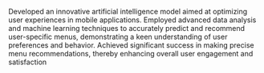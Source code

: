 Developed an innovative artificial intelligence model aimed at optimizing user experiences in mobile applications.
Employed advanced data analysis and machine learning techniques to accurately predict and recommend user-specific menus, demonstrating a keen understanding of user preferences and behavior.
Achieved significant success in making precise menu recommendations, thereby enhancing overall user engagement and satisfaction
